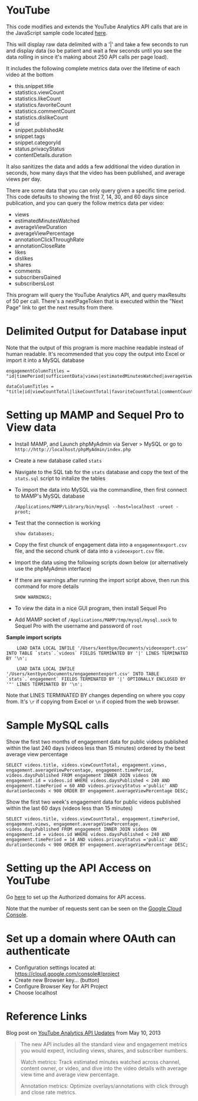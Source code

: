 YouTube
=======

This code modifies and extends the YouTube Analytics API calls that are in the JavaScript sample code located [here](https://developers.google.com/youtube/analytics/v1/code_samples/javascript).

This will display raw data delimited with a '|' and take a few seconds to run and display data (so be patient and wait a few seconds until you see the data rolling in since it's making about 250 API calls per page load).

It includes the following complete metrics data over the lifetime of each video at the bottom

* this.snippet.title
* statistics.viewCount
* statistics.likeCount
* statistics.favoriteCount
* statistics.commentCount
* statistics.dislikeCount
* id
* snippet.publishedAt
* snippet.tags
* snippet.categoryId
* status.privacyStatus
* contentDetails.duration

It also sanitizes the data and adds a few additional the video duration in seconds, how many days that the video has been published, and average views per day.

There are some data that you can only query given a specific time period. This code defaults to showing the frist 7, 14, 30, and 60 days since publication, and you can query the follow metrics data per video:

* views
* estimatedMinutesWatched
* averageViewDuration
* averageViewPercentage
* annotationClickThroughRate
* annotationCloseRate
* likes
* dislikes
* shares
* comments
* subscribersGained
* subscribersLost

This program will query the YouTube Analytics API, and query maxResults of 50 per call. There's a nextPageToken that is executed within the "Next Page" link to get the next results from there.


# Delimited Output for Database input
Note that the output of this program is more machine readable instead of human readable. It's recommended that you copy the output into Excel or import it into a MySQL database

    engagementColumnTitles = "id|timePeriod|sufficientData|views|estimatedMinutesWatched|averageViewDuration|averageViewPercentage|annotationClickThroughRate|annotationCloseRate|likes|dislikes|shares|comments|subscribersGained|subscribersLost";

    dataColumnTitles = "title|id|viewCountTotal|likeCountTotal|favoriteCountTotal|commentCountTotal|dislikeCountTotal|publishedDate|publishedTime|tags|categoryId|privacyStatus|durationText|durationSeconds|daysPublished|averageViewsPerDay";



# Setting up MAMP and Sequel Pro to View data

* Install MAMP, and Launch phpMyAdmin via Server > MySQL or go to `http://http://localhost/phpMyAdmin/index.php` 

* Create a new database called `stats`

* Navigate to the SQL tab for the `stats` database and copy the text of the `stats.sql` script to initalize the tables

* To import the data into MySQL via the commandline, then first connect to MAMP's MySQL database

    `/Applications/MAMP/Library/bin/mysql --host=localhost -uroot -proot;`

* Test that the connection is working

    `show databases;`

* Copy the first chunck of engagement data into a `engagementexport.csv` file, and the second chunk of data into a `videoexport.csv` file.

* Import the data using the following scripts down below (or alternatively use the phpMyAdmin interface)

* If there are warnings after running the import script above, then run this command for more details

    `SHOW WARNINGS;`

* To view the data in a nice GUI program, then install Sequel Pro

* Add MAMP socket of `/Applications/MAMP/tmp/mysql/mysql.sock` to Sequel Pro with the username and password of `root`

**Sample import scripts**

        LOAD DATA LOCAL INFILE '/Users/kentbye/Documents/videoexport.csv' INTO TABLE `stats`.`videos` FIELDS TERMINATED BY '|' LINES TERMINATED BY '\n';

        LOAD DATA LOCAL INFILE '/Users/kentbye/Documents/engagementexport.csv' INTO TABLE `stats`.`engagement` FIELDS TERMINATED BY '|' OPTIONALLY ENCLOSED BY '"' LINES TERMINATED BY '\n';


Note that LINES TERMINATED BY changes depending on where you copy from. It's `\r` if copying from Excel or `\n` if copied from the web browser.
    

# Sample MySQL calls
Show the first two months of engagement data for public videos published within the last 240 days (videos less than 15 minutes) ordered by the best average view percentage

    SELECT videos.title, videos.viewCountTotal, engagement.views, engagement.averageViewPercentage, engagement.timePeriod, videos.daysPublished FROM engagement INNER JOIN videos ON engagement.id = videos.id WHERE videos.daysPublished < 240 AND engagement.timePeriod = 60 AND videos.privacyStatus ='public' AND durationSeconds < 900 ORDER BY engagement.averageViewPercentage DESC;

Show the first two week's engagement data for public videos published within the last 60 days (videos less than 15 minutes)

    SELECT videos.title, videos.viewCountTotal, engagement.timePeriod, engagement.views, engagement.averageViewPercentage, videos.daysPublished FROM engagement INNER JOIN videos ON engagement.id = videos.id WHERE videos.daysPublished < 240 AND engagement.timePeriod = 14 AND videos.privacyStatus ='public' AND durationSeconds < 900 ORDER BY engagement.averageViewPercentage DESC;


# Setting up the API Access on YouTube
Go [here](https://code.google.com/apis/console/?pli=1#project:112773181024) to set up the Authorized domains for API access. 

Note that the number of requests sent can be seen on the [Google Cloud Console](https://cloud.google.com/console#/project).


# Set up a domain where OAuth can authenticate
* Configuration settings located at: https://cloud.google.com/console#/project
* Create new Browser key... (button) 
* Configure Browser Key for API Project
* Choose localhost


# Reference Links
Blog post on [YouTube Analytics API Updates](http://apiblog.youtube.com/2013_05_01_archive.html) from May 10, 2013


> The new API includes all the standard view and engagement metrics you would expect, including views, shares, and subscriber numbers.
>
> Watch metrics: Track estimated minutes watched across channel, content owner, or video, and dive into the video details with average view time and average view percentage.
>
>Annotation metrics: Optimize overlays/annotations with click through and close rate metrics.